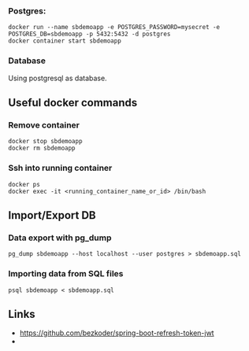 ### Postgres:
```
docker run --name sbdemoapp -e POSTGRES_PASSWORD=mysecret -e POSTGRES_DB=sbdemoapp -p 5432:5432 -d postgres
docker container start sbdemoapp
```

### Database

Using postgresql as database.

## Useful docker commands

### Remove container
```
docker stop sbdemoapp
docker rm sbdemoapp
```

### Ssh into running container

```
docker ps
docker exec -it <running_container_name_or_id> /bin/bash
```

## Import/Export DB

### Data export with pg_dump

```
pg_dump sbdemoapp --host localhost --user postgres > sbdemoapp.sql
```

### Importing data from SQL files

```
psql sbdemoapp < sbdemoapp.sql
```


## Links

- https://github.com/bezkoder/spring-boot-refresh-token-jwt
- 
